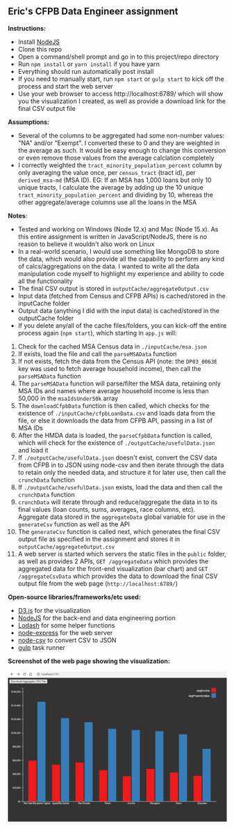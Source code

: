 ## Eric's CFPB Data Engineer assignment

**Instructions:**

- Install [NodeJS](https://nodejs.org/en/download/)
- Clone this repo
- Open a command/shell prompt and go in to this project/repo directory
- Run `npm install` or `yarn install` if you have yarn
- Everything should run automatically post install
- If you need to manually start, run `npm start` or `gulp start` to kick off the process and start the web server
- Use your web browser to access http://localhost:6789/ which will show you the visualization I created, as well as provide a download link for the final CSV output file


**Assumptions:**

- Several of the columns to be aggregated had some non-number values: "NA" and/or "Exempt".  I converted these to 0 and they are weighted in the average as such.  It would be easy enough to change this conversion or even remove those values from the average calclation completely
- I correctly weighted the `tract_minority_population_percent` column by only averaging the value once, per `census_tract` (tract id), per `derived_msa-md` (MSA ID).  EG: If an MSA has 1,000 loans but only 10 unique tracts, I calculate the average by adding up the 10 unique `tract_minority_population_percent` and dividing by 10, whereas the other aggregate/average columns use all the loans in the MSA

**Notes**:

- Tested and working on Windows (Node 12.x) and Mac (Node 15.x).  As this entire assignment is written in JavaScript/NodeJS, there is no reason to believe it wouldn't also work on Linux
- In a real-world scenario, I would use something like MongoDB to store the data, which would also provide all the capability to perform any kind of calcs/aggregations on the data.  I wanted to write all the data manipulation code myself to highlight my experience and ability to code all the functionality
- The final CSV output is stored in `outputCache/aggregateOutput.csv`
- Input data (fetched from Census and CFPB APIs) is cached/stored in the inputCache folder
- Output data (anything I did with the input data) is cached/stored in the outputCache folder
- If you delete any/all of the cache files/folders, you can kick-off the entire process again (`npm start`), which starting in `app.js` will:

1. Check for the cached MSA Census data in `./inputCache/msa.json`
1. If exists, load the file and call the `parseMSAData` function
1. If not exists, fetch the data from the Census API (note: the `DP03_0063E` key was used to fetch average household income), then call the `parseMSAData` function
1. The `parseMSAData` function will parse/filter the MSA data, retaining only MSA IDs and names where average household income is less than 50,000 in the `msaIdsUnder50k` array
1. The `downloadCfpbData` function is then called, which checks for the existence of `./inputCache/cfpbLoanData.csv` and loads data from the file, or else it downloads the data from CFPB API, passing in a list of MSA IDs
1. After the HMDA data is loaded, the `parseCfpbData` function is called, which will check for the existence of `./outputCache/usefulData.json` and load it
1. If `./outputCache/usefulData.json` doesn't exist, convert the CSV data from CFPB in to JSON using node-csv and then iterate through the data to retain only the needed data, and structure it for later use, then call the `crunchData` function
1. If `./outputCache/usefulData.json` exists, load the data and then call the `crunchData` function
1. `crunchData` will iterate through and reduce/aggregate the data in to its final values (loan counts, sums, averages, race columns, etc).  Aggregate data stored in the `aggregateData` global variable for use in the `generateCsv` function as well as the API
1. The `generateCsv` function is called next, which generates the final CSV output file as specified in the assignment and stores it in `outputCache/aggregateOutput.csv`
1. A web server is started which servers the static files in the `public` folder, as well as provides 2 APIs, `GET /aggregateData` which provides the aggregated data for the front-end visualization (bar chart) and `GET /aggregateCsvData` which provides the data to download the final CSV output file from the web page (`http://localhost:6789/`)

**Open-source libraries/frameworks/etc used:**

- [D3.js](https://github.com/d3/d3) for the visualization
- [NodeJS](https://github.com/nodejs) for the back-end and data engineering portion
- [Lodash](https://github.com/lodash/lodash) for some helper functions
- [node-express](https://github.com/expressjs/express) for the web server
- [node-csv](https://github.com/adaltas/node-csv) to convert CSV to JSON
- [gulp](https://github.com/gulpjs/gulp) task runner

**Screenshot of the web page showing the visualization:**

![Screenshot](/screenshot.png)
